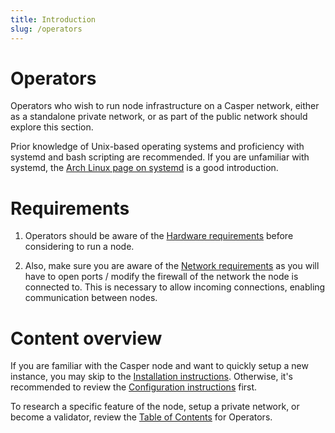 ```yaml
---
title: Introduction
slug: /operators
---
```


# Operators

Operators who wish to run node infrastructure on a Casper network, either as a standalone private network, or as part of the public network should explore this section.

Prior knowledge of Unix-based operating systems and proficiency with systemd and bash scripting are recommended. If you are unfamiliar with systemd, the [Arch Linux page on systemd](https://wiki.archlinux.org/title/systemd) is a good introduction.

# Requirements
1. Operators should be aware of the [Hardware requirements](./setup/hardware.md) before considering to run a node.

2. Also, make sure you are aware of the [Network requirements](./setup/install-node.md/#network-requirements) as you will have to open ports / modify the firewall of the network the node is connected to. This is necessary to allow incoming connections, enabling communication between nodes.

# Content overview
If you are familiar with the Casper node and want to quickly setup a new instance, you may skip to the [Installation instructions](./setup/install-node.md). Otherwise, it's recommended to review the [Configuration instructions](./setup/basic-node-configuration.md) first.

To research a specific feature of the node, setup a private network, or become a validator, review the [Table of Contents](./table-of-contents.md) for Operators.

